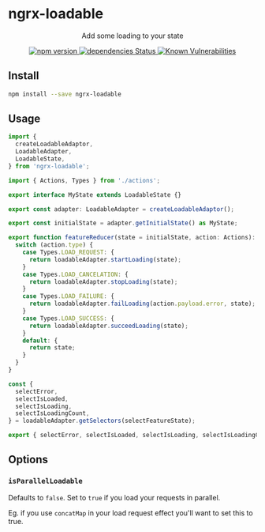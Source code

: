 # ngrx-loadable

<p align="center">
  <p align="center">Add some loading to your state<p>
  <p align="center">
    <a href="https://www.npmjs.com/package/ngrx-loadable">
      <img src="https://img.shields.io/npm/v/ngrx-loadable.svg" alt="npm version">
    </a>
    <a href="https://david-dm.org/moeriki/ngrx-loadable">
      <img src="https://david-dm.org/moeriki/ngrx-loadable/status.svg" alt="dependencies Status"></img>
    </a>
    <a href="https://snyk.io/test/github/moeriki/ngrx-loadable">
      <img src="https://snyk.io/test/github/moeriki/ngrx-loadable/badge.svg" alt="Known Vulnerabilities"></img>
    </a>
  </p>
</p>

## Install

```sh
npm install --save ngrx-loadable
```

## Usage

```js
import {
  createLoadableAdaptor,
  LoadableAdapter,
  LoadableState,
} from 'ngrx-loadable';

import { Actions, Types } from './actions';

export interface MyState extends LoadableState {}

export const adapter: LoadableAdapter = createLoadableAdaptor();

export const initialState = adapter.getInitialState() as MyState;

export function featureReducer(state = initialState, action: Actions): MyState {
  switch (action.type) {
    case Types.LOAD_REQUEST: {
      return loadableAdapter.startLoading(state);
    }
    case Types.LOAD_CANCELATION: {
      return loadableAdapter.stopLoading(state);
    }
    case Types.LOAD_FAILURE: {
      return loadableAdapter.failLoading(action.payload.error, state);
    }
    case Types.LOAD_SUCCESS: {
      return loadableAdapter.succeedLoading(state);
    }
    default: {
      return state;
    }
  }
}

const {
  selectError,
  selectIsLoaded,
  selectIsLoading,
  selectIsLoadingCount,
} = loadableAdapter.getSelectors(selectFeatureState);

export { selectError, selectIsLoaded, selectIsLoading, selectIsLoadingCount };
```

## Options

### `isParallelLoadable`

Defaults to `false`. Set to `true` if you load your requests in parallel.

Eg. if you use `concatMap` in your load request effect you'll want to set this to true.
